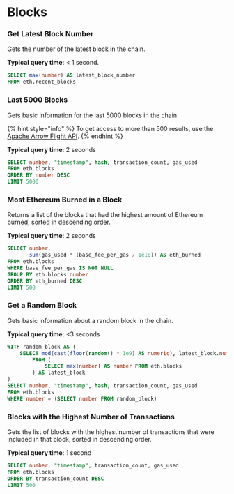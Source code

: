 # Blocks

### Get Latest Block Number

Gets the number of the latest block in the chain.

**Typical query time**: < 1 second.

```sql
SELECT max(number) AS latest_block_number
FROM eth.recent_blocks
```

### Last 5000 Blocks

Gets basic information for the last 5000 blocks in the chain.

{% hint style="info" %}
To get access to more than 500 results, use the [Apache Arrow Flight API](broken-reference/).
{% endhint %}

**Typical query time**: 2 seconds

```sql
SELECT number, "timestamp", hash, transaction_count, gas_used
FROM eth.blocks
ORDER BY number DESC
LIMIT 5000
```

### Most Ethereum Burned in a Block

Returns a list of the blocks that had the highest amount of Ethereum burned, sorted in descending order.

**Typical query time**: 2 seconds

```sql
SELECT number,
       sum(gas_used * (base_fee_per_gas / 1e18)) AS eth_burned
FROM eth.blocks
WHERE base_fee_per_gas IS NOT NULL
GROUP BY eth.blocks.number
ORDER BY eth_burned DESC
LIMIT 500
```

### Get a Random Block

Gets basic information about a random block in the chain.

**Typical query time**: <3 seconds

```sql
WITH random_block AS (
    SELECT mod(cast(floor(random() * 1e9) AS numeric), latest_block.number) AS number
        FROM (
            SELECT max(number) AS number FROM eth.blocks
        ) AS latest_block
)
SELECT number, "timestamp", hash, transaction_count, gas_used 
FROM eth.blocks
WHERE number = (SELECT number FROM random_block)
```

### Blocks with the Highest Number of Transactions

Gets the list of blocks with the highest number of transactions that were included in that block, sorted in descending order.

**Typical query time**: 1 second

```sql
SELECT number, "timestamp", transaction_count, gas_used
FROM eth.blocks 
ORDER BY transaction_count DESC 
LIMIT 500
```

